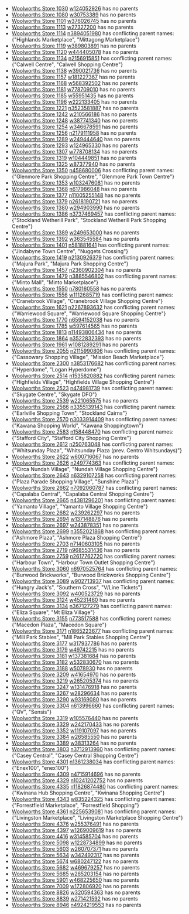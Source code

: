 - [Woolworths Store 1030](https://www.woolworths.com.au/shop/storelocator/1030) [w124052926](https://www.openstreetmap.org/way/124052926) has no parents
- [Woolworths Store 1080](https://www.woolworths.com.au/shop/storelocator/1080) [w30753389](https://www.openstreetmap.org/way/30753389) has no parents
- [Woolworths Store 1101](https://www.woolworths.com.au/shop/storelocator/1101) [w376026745](https://www.openstreetmap.org/way/376026745) has no parents
- [Woolworths Store 1113](https://www.woolworths.com.au/shop/storelocator/1113) [w27327200](https://www.openstreetmap.org/way/27327200) has no parents
- [Woolworths Store 1114](https://www.woolworths.com.au/shop/storelocator/1114) [n3894051980](https://www.openstreetmap.org/node/3894051980) has conflicting parent names: {"Highlands Marketplace", "Mittagong Marketplace"}
- [Woolworths Store 1119](https://www.woolworths.com.au/shop/storelocator/1119) [w389803891](https://www.openstreetmap.org/way/389803891) has no parents
- [Woolworths Store 1120](https://www.woolworths.com.au/shop/storelocator/1120) [w444405078](https://www.openstreetmap.org/way/444405078) has no parents
- [Woolworths Store 1134](https://www.woolworths.com.au/shop/storelocator/1134) [n2156915851](https://www.openstreetmap.org/node/2156915851) has conflicting parent names: {"Calwell Centre", "Calwell Shopping Centre"}
- [Woolworths Store 1138](https://www.woolworths.com.au/shop/storelocator/1138) [w390021736](https://www.openstreetmap.org/way/390021736) has no parents
- [Woolworths Store 1157](https://www.woolworths.com.au/shop/storelocator/1157) [w181227367](https://www.openstreetmap.org/way/181227367) has no parents
- [Woolworths Store 1168](https://www.woolworths.com.au/shop/storelocator/1168) [w568392502](https://www.openstreetmap.org/way/568392502) has no parents
- [Woolworths Store 1181](https://www.woolworths.com.au/shop/storelocator/1181) [w778709010](https://www.openstreetmap.org/way/778709010) has no parents
- [Woolworths Store 1185](https://www.woolworths.com.au/shop/storelocator/1185) [w55951435](https://www.openstreetmap.org/way/55951435) has no parents
- [Woolworths Store 1196](https://www.woolworths.com.au/shop/storelocator/1196) [w222133405](https://www.openstreetmap.org/way/222133405) has no parents
- [Woolworths Store 1221](https://www.woolworths.com.au/shop/storelocator/1221) [n3523581887](https://www.openstreetmap.org/node/3523581887) has no parents
- [Woolworths Store 1242](https://www.woolworths.com.au/shop/storelocator/1242) [w210566186](https://www.openstreetmap.org/way/210566186) has no parents
- [Woolworths Store 1248](https://www.woolworths.com.au/shop/storelocator/1248) [w387741340](https://www.openstreetmap.org/way/387741340) has no parents
- [Woolworths Store 1254](https://www.woolworths.com.au/shop/storelocator/1254) [w346678591](https://www.openstreetmap.org/way/346678591) has no parents
- [Woolworths Store 1256](https://www.woolworths.com.au/shop/storelocator/1256) [n2179111958](https://www.openstreetmap.org/node/2179111958) has no parents
- [Woolworths Store 1289](https://www.woolworths.com.au/shop/storelocator/1289) [w249444640](https://www.openstreetmap.org/way/249444640) has no parents
- [Woolworths Store 1293](https://www.woolworths.com.au/shop/storelocator/1293) [w124965330](https://www.openstreetmap.org/way/124965330) has no parents
- [Woolworths Store 1307](https://www.woolworths.com.au/shop/storelocator/1307) [w778708134](https://www.openstreetmap.org/way/778708134) has no parents
- [Woolworths Store 1319](https://www.woolworths.com.au/shop/storelocator/1319) [w104449851](https://www.openstreetmap.org/way/104449851) has no parents
- [Woolworths Store 1325](https://www.woolworths.com.au/shop/storelocator/1325) [w87377940](https://www.openstreetmap.org/way/87377940) has no parents
- [Woolworths Store 1350](https://www.woolworths.com.au/shop/storelocator/1350) [n458680006](https://www.openstreetmap.org/node/458680006) has conflicting parent names: {"Glenmore Park Shopping Centre", "Glenmore Park Town Centre"}
- [Woolworths Store 1353](https://www.woolworths.com.au/shop/storelocator/1353) [w1032476081](https://www.openstreetmap.org/way/1032476081) has no parents
- [Woolworths Store 1368](https://www.woolworths.com.au/shop/storelocator/1368) [n617986048](https://www.openstreetmap.org/node/617986048) has no parents
- [Woolworths Store 1377](https://www.woolworths.com.au/shop/storelocator/1377) [n11005255148](https://www.openstreetmap.org/node/11005255148) has no parents
- [Woolworths Store 1379](https://www.woolworths.com.au/shop/storelocator/1379) [n2618190721](https://www.openstreetmap.org/node/2618190721) has no parents
- [Woolworths Store 1380](https://www.woolworths.com.au/shop/storelocator/1380) [w294903990](https://www.openstreetmap.org/way/294903990) has no parents
- [Woolworths Store 1386](https://www.woolworths.com.au/shop/storelocator/1386) [n3737469457](https://www.openstreetmap.org/node/3737469457) has conflicting parent names: {"Stockland Wetherill Park", "Stockland Wetherill Park Shopping Centre"}
- [Woolworths Store 1389](https://www.woolworths.com.au/shop/storelocator/1389) [w249653000](https://www.openstreetmap.org/way/249653000) has no parents
- [Woolworths Store 1392](https://www.woolworths.com.au/shop/storelocator/1392) [w363545584](https://www.openstreetmap.org/way/363545584) has no parents
- [Woolworths Store 1401](https://www.woolworths.com.au/shop/storelocator/1401) [n581881641](https://www.openstreetmap.org/node/581881641) has conflicting parent names: {"Jindabyne Town Centre", "Nuggets Crossing"}
- [Woolworths Store 1419](https://www.woolworths.com.au/shop/storelocator/1419) [n2130926379](https://www.openstreetmap.org/node/2130926379) has conflicting parent names: {"Majura Park", "Majura Park Shopping Centre"}
- [Woolworths Store 1457](https://www.woolworths.com.au/shop/storelocator/1457) [n2360902304](https://www.openstreetmap.org/node/2360902304) has no parents
- [Woolworths Store 1479](https://www.woolworths.com.au/shop/storelocator/1479) [n3885546802](https://www.openstreetmap.org/node/3885546802) has conflicting parent names: {"Minto Mall", "Minto Marketplace"}
- [Woolworths Store 1550](https://www.woolworths.com.au/shop/storelocator/1550) [n780160558](https://www.openstreetmap.org/node/780160558) has no parents
- [Woolworths Store 1556](https://www.woolworths.com.au/shop/storelocator/1556) [w1112685719](https://www.openstreetmap.org/way/1112685719) has conflicting parent names: {"Cranebrook Village", "Cranebrook Village Shopping Centre"}
- [Woolworths Store 1621](https://www.woolworths.com.au/shop/storelocator/1621) [n2267893632](https://www.openstreetmap.org/node/2267893632) has conflicting parent names: {"Warriewood Square", "Warriewood Square Shopping Centre"}
- [Woolworths Store 1770](https://www.woolworths.com.au/shop/storelocator/1770) [n6594152038](https://www.openstreetmap.org/node/6594152038) has no parents
- [Woolworths Store 1785](https://www.woolworths.com.au/shop/storelocator/1785) [w597614565](https://www.openstreetmap.org/way/597614565) has no parents
- [Woolworths Store 1813](https://www.woolworths.com.au/shop/storelocator/1813) [n11493806434](https://www.openstreetmap.org/node/11493806434) has no parents
- [Woolworths Store 1864](https://www.woolworths.com.au/shop/storelocator/1864) [n3522832393](https://www.openstreetmap.org/node/3522832393) has no parents
- [Woolworths Store 1961](https://www.woolworths.com.au/shop/storelocator/1961) [w1081289291](https://www.openstreetmap.org/way/1081289291) has no parents
- [Woolworths Store 2055](https://www.woolworths.com.au/shop/storelocator/2055) [n2115990806](https://www.openstreetmap.org/node/2115990806) has conflicting parent names: {"Cassowary Shopping Village", "Mission Beach Marketplace"}
- [Woolworths Store 2300](https://www.woolworths.com.au/shop/storelocator/2300) [n3853176682](https://www.openstreetmap.org/node/3853176682) has conflicting parent names: {"Hyperdome", "Logan Hyperdome"}
- [Woolworths Store 2514](https://www.woolworths.com.au/shop/storelocator/2514) [n1535820882](https://www.openstreetmap.org/node/1535820882) has conflicting parent names: {"Highfields Village", "Highfields Village Shopping Centre"}
- [Woolworths Store 2523](https://www.woolworths.com.au/shop/storelocator/2523) [n474981739](https://www.openstreetmap.org/node/474981739) has conflicting parent names: {"Skygate Centre", "Skygate DFO"}
- [Woolworths Store 2539](https://www.woolworths.com.au/shop/storelocator/2539) [w221065575](https://www.openstreetmap.org/way/221065575) has no parents
- [Woolworths Store 2566](https://www.woolworths.com.au/shop/storelocator/2566) [n3355139143](https://www.openstreetmap.org/node/3355139143) has conflicting parent names: {"Earlville Shopping Town", "Stockland Cairns"}
- [Woolworths Store 2570](https://www.woolworths.com.au/shop/storelocator/2570) [n3033914409](https://www.openstreetmap.org/node/3033914409) has conflicting parent names: {"Kawana Shopping World", "Kawana Shoppingtown"}
- [Woolworths Store 2583](https://www.woolworths.com.au/shop/storelocator/2583) [n158448470](https://www.openstreetmap.org/node/158448470) has conflicting parent names: {"Stafford City", "Stafford City Shopping Centre"}
- [Woolworths Store 2612](https://www.woolworths.com.au/shop/storelocator/2612) [n250763048](https://www.openstreetmap.org/node/250763048) has conflicting parent names: {"Whitsunday Plaza", "Whitsunday Plaza (prev. Centro Whitsundays)"}
- [Woolworths Store 2622](https://www.woolworths.com.au/shop/storelocator/2622) [w600716067](https://www.openstreetmap.org/way/600716067) has no parents
- [Woolworths Store 2626](https://www.woolworths.com.au/shop/storelocator/2626) [n249774363](https://www.openstreetmap.org/node/249774363) has conflicting parent names: {"Circa Nundah Village", "Nundah Village Shopping Centre"}
- [Woolworths Store 2643](https://www.woolworths.com.au/shop/storelocator/2643) [n6329107258](https://www.openstreetmap.org/node/6329107258) has conflicting parent names: {"Plaza Parade Shopping Village", "Sunshine Plaza"}
- [Woolworths Store 2662](https://www.woolworths.com.au/shop/storelocator/2662) [n7092060787](https://www.openstreetmap.org/node/7092060787) has conflicting parent names: {"Capalaba Central", "Capalaba Central Shopping Centre"}
- [Woolworths Store 2665](https://www.woolworths.com.au/shop/storelocator/2665) [n4381296201](https://www.openstreetmap.org/node/4381296201) has conflicting parent names: {"Yamanto Village", "Yamanto Village Shopping Centre"}
- [Woolworths Store 2682](https://www.woolworths.com.au/shop/storelocator/2682) [w239262297](https://www.openstreetmap.org/way/239262297) has no parents
- [Woolworths Store 2694](https://www.woolworths.com.au/shop/storelocator/2694) [w137148876](https://www.openstreetmap.org/way/137148876) has no parents
- [Woolworths Store 2697](https://www.woolworths.com.au/shop/storelocator/2697) [w243878351](https://www.openstreetmap.org/way/243878351) has no parents
- [Woolworths Store 2699](https://www.woolworths.com.au/shop/storelocator/2699) [n3552021868](https://www.openstreetmap.org/node/3552021868) has conflicting parent names: {"Ashmore Plaza", "Ashmore Plaza Shopping Centre"}
- [Woolworths Store 2703](https://www.woolworths.com.au/shop/storelocator/2703) [n7140603105](https://www.openstreetmap.org/node/7140603105) has no parents
- [Woolworths Store 2719](https://www.woolworths.com.au/shop/storelocator/2719) [n9685531436](https://www.openstreetmap.org/node/9685531436) has no parents
- [Woolworths Store 2759](https://www.woolworths.com.au/shop/storelocator/2759) [n2617762720](https://www.openstreetmap.org/node/2617762720) has conflicting parent names: {"Harbour Town", "Harbour Town Outlet Shopping Centre"}
- [Woolworths Store 3060](https://www.woolworths.com.au/shop/storelocator/3060) [n6970525764](https://www.openstreetmap.org/node/6970525764) has conflicting parent names: {"Burwood Brickworks", "Burwood Brickworks Shopping Centre"}
- [Woolworths Store 3089](https://www.woolworths.com.au/shop/storelocator/3089) [w902713937](https://www.openstreetmap.org/way/902713937) has conflicting parent names: {"Hungry Jack's", "Southern Cross", "V/Line Tickets"}
- [Woolworths Store 3092](https://www.woolworths.com.au/shop/storelocator/3092) [w400523729](https://www.openstreetmap.org/way/400523729) has no parents
- [Woolworths Store 3124](https://www.woolworths.com.au/shop/storelocator/3124) [w45231460](https://www.openstreetmap.org/way/45231460) has no parents
- [Woolworths Store 3134](https://www.woolworths.com.au/shop/storelocator/3134) [n367127279](https://www.openstreetmap.org/node/367127279) has conflicting parent names: {"Eliza Square", "Mt Eliza Village"}
- [Woolworths Store 3155](https://www.woolworths.com.au/shop/storelocator/3155) [n773517588](https://www.openstreetmap.org/node/773517588) has conflicting parent names: {"Macedon Plaza", "Macedon Square"}
- [Woolworths Store 3171](https://www.woolworths.com.au/shop/storelocator/3171) [n1865223677](https://www.openstreetmap.org/node/1865223677) has conflicting parent names: {"Mill Park Stables", "Mill Park Stables Shopping Centre"}
- [Woolworths Store 3177](https://www.woolworths.com.au/shop/storelocator/3177) [w317937786](https://www.openstreetmap.org/way/317937786) has no parents
- [Woolworths Store 3179](https://www.woolworths.com.au/shop/storelocator/3179) [w49742215](https://www.openstreetmap.org/way/49742215) has no parents
- [Woolworths Store 3181](https://www.woolworths.com.au/shop/storelocator/3181) [w137381684](https://www.openstreetmap.org/way/137381684) has no parents
- [Woolworths Store 3182](https://www.woolworths.com.au/shop/storelocator/3182) [w532830670](https://www.openstreetmap.org/way/532830670) has no parents
- [Woolworths Store 3188](https://www.woolworths.com.au/shop/storelocator/3188) [w5078930](https://www.openstreetmap.org/way/5078930) has no parents
- [Woolworths Store 3209](https://www.woolworths.com.au/shop/storelocator/3209) [w41654970](https://www.openstreetmap.org/way/41654970) has no parents
- [Woolworths Store 3219](https://www.woolworths.com.au/shop/storelocator/3219) [w265205374](https://www.openstreetmap.org/way/265205374) has no parents
- [Woolworths Store 3247](https://www.woolworths.com.au/shop/storelocator/3247) [w131476918](https://www.openstreetmap.org/way/131476918) has no parents
- [Woolworths Store 3267](https://www.woolworths.com.au/shop/storelocator/3267) [w28296634](https://www.openstreetmap.org/way/28296634) has no parents
- [Woolworths Store 3290](https://www.woolworths.com.au/shop/storelocator/3290) [w93169080](https://www.openstreetmap.org/way/93169080) has no parents
- [Woolworths Store 3304](https://www.woolworths.com.au/shop/storelocator/3304) [n613996660](https://www.openstreetmap.org/node/613996660) has conflicting parent names: {"QV", "Sensis"}
- [Woolworths Store 3319](https://www.woolworths.com.au/shop/storelocator/3319) [w105576440](https://www.openstreetmap.org/way/105576440) has no parents
- [Woolworths Store 3329](https://www.woolworths.com.au/shop/storelocator/3329) [w242170433](https://www.openstreetmap.org/way/242170433) has no parents
- [Woolworths Store 3352](https://www.woolworths.com.au/shop/storelocator/3352) [w119107097](https://www.openstreetmap.org/way/119107097) has no parents
- [Woolworths Store 3384](https://www.woolworths.com.au/shop/storelocator/3384) [w26585550](https://www.openstreetmap.org/way/26585550) has no parents
- [Woolworths Store 3389](https://www.woolworths.com.au/shop/storelocator/3389) [w38313264](https://www.openstreetmap.org/way/38313264) has no parents
- [Woolworths Store 3803](https://www.woolworths.com.au/shop/storelocator/3803) [n3712913960](https://www.openstreetmap.org/node/3712913960) has conflicting parent names: {"Casey Central", "Casey Central Shopping Centre"}
- [Woolworths Store 4301](https://www.woolworths.com.au/shop/storelocator/4301) [n1361238034](https://www.openstreetmap.org/node/1361238034) has conflicting parent names: {"Enex100", "enex100"}
- [Woolworths Store 4309](https://www.woolworths.com.au/shop/storelocator/4309) [n4715914696](https://www.openstreetmap.org/node/4715914696) has no parents
- [Woolworths Store 4329](https://www.woolworths.com.au/shop/storelocator/4329) [n10241202752](https://www.openstreetmap.org/node/10241202752) has no parents
- [Woolworths Store 4335](https://www.woolworths.com.au/shop/storelocator/4335) [n11826874480](https://www.openstreetmap.org/node/11826874480) has conflicting parent names: {"Kwinana Hub Shopping Centre", "Kwinana Shopping Centre"}
- [Woolworths Store 4343](https://www.woolworths.com.au/shop/storelocator/4343) [w835224325](https://www.openstreetmap.org/way/835224325) has conflicting parent names: {"Forrestfield Marketplace", "Forrestfield Shopping"}
- [Woolworths Store 4361](https://www.woolworths.com.au/shop/storelocator/4361) [n2256539081](https://www.openstreetmap.org/node/2256539081) has conflicting parent names: {"Livingston Marketplace", "Livingston Marketplace Shopping Centre"}
- [Woolworths Store 4376](https://www.woolworths.com.au/shop/storelocator/4376) [w255376491](https://www.openstreetmap.org/way/255376491) has no parents
- [Woolworths Store 4397](https://www.woolworths.com.au/shop/storelocator/4397) [w1269009619](https://www.openstreetmap.org/way/1269009619) has no parents
- [Woolworths Store 4416](https://www.woolworths.com.au/shop/storelocator/4416) [w314585704](https://www.openstreetmap.org/way/314585704) has no parents
- [Woolworths Store 5098](https://www.woolworths.com.au/shop/storelocator/5098) [w1228734899](https://www.openstreetmap.org/way/1228734899) has no parents
- [Woolworths Store 5603](https://www.woolworths.com.au/shop/storelocator/5603) [w260707371](https://www.openstreetmap.org/way/260707371) has no parents
- [Woolworths Store 5634](https://www.woolworths.com.au/shop/storelocator/5634) [w342492317](https://www.openstreetmap.org/way/342492317) has no parents
- [Woolworths Store 5674](https://www.woolworths.com.au/shop/storelocator/5674) [w680247122](https://www.openstreetmap.org/way/680247122) has no parents
- [Woolworths Store 5682](https://www.woolworths.com.au/shop/storelocator/5682) [w469679257](https://www.openstreetmap.org/way/469679257) has no parents
- [Woolworths Store 5685](https://www.woolworths.com.au/shop/storelocator/5685) [w265203154](https://www.openstreetmap.org/way/265203154) has no parents
- [Woolworths Store 5901](https://www.woolworths.com.au/shop/storelocator/5901) [w468225650](https://www.openstreetmap.org/way/468225650) has no parents
- [Woolworths Store 7009](https://www.woolworths.com.au/shop/storelocator/7009) [w172806920](https://www.openstreetmap.org/way/172806920) has no parents
- [Woolworths Store 8826](https://www.woolworths.com.au/shop/storelocator/8826) [w320594363](https://www.openstreetmap.org/way/320594363) has no parents
- [Woolworths Store 8839](https://www.woolworths.com.au/shop/storelocator/8839) [w271421592](https://www.openstreetmap.org/way/271421592) has no parents
- [Woolworths Store 8946](https://www.woolworths.com.au/shop/storelocator/8946) [n4924219553](https://www.openstreetmap.org/node/4924219553) has no parents
